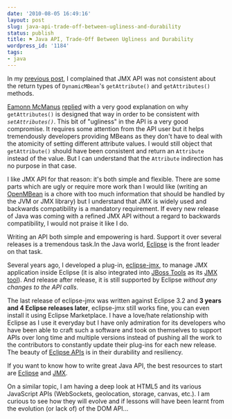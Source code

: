 ```yaml
---
date: '2010-08-05 16:49:16'
layout: post
slug: java-api-trade-off-between-ugliness-and-durability
status: publish
title: ⚑ Java API, Trade-Off Between Ugliness and Durability
wordpress_id: '1184'
tags:
- java
---
```


In my [previous post][previous], I complained that JMX API was not consistent about the return types of `DynamicMBean`'s `getAttribute()` and `getAttributes()` methods.

[Eamonn McManus][eamonn] [replied][comment] with a very good explanation on why `getAttributes()` is designed that way in order to be consistent with _`setAttributes()`_. This bit of "ugliness" in the API is a very good compromise. It requires some attention from the API user but it helps tremendously developers providing MBeans as they don't have to deal with the atomicity of setting different attribute values.
I would still object that `getAttribute()` should have been consistent and return an `Attribute` instead of the value. But I can understand that the `Attribute` indirection has no purpose  in that case.

I like JMX API for that reason: it's both simple and flexible. There are some parts which are ugly or require more work than I would like (writing an [OpenMBean][OpenMBean] is a chore with too much information that should be handled by the JVM or JMX library) but I understand that JMX is widely used and backwards compatibility is a mandatory requirement.
If every new release of Java was coming with a refined JMX API without a regard to backwards compatibility, I would not praise it like I do.

Writing an API both simple and empowering is hard. Support it over several releases is a tremendous task.In the Java world, [Eclipse][eclipse] is the front leader on that task. 

Several years ago, I developed a plug-in, [eclipse-jmx][eclipse-jmx], to manage JMX application inside Eclipse (it is also integrated into [JBoss Tools][jboss-tools] as its [JMX tool][jmx-tool]).
And release after release, it is still supported by Eclipse _without any changes to the API calls_.

The last release of eclipse-jmx was written against Eclipse 3.2 and __3 years and 4 Eclipse releases later__, eclipse-jmx still works fine, you can even install it using Eclipse Marketplace.
I have a love/hate relationship with Eclipse as I use it everyday but I have only admiration for its developers who have been able to craft such a software and took on themselves to support APIs over long time and multiple versions instead of pushing all the work to the contributors to constantly update their plug-ins for each new release. The beauty of [Eclipse APIs][eclipse-api] is in their durability and resiliency.

If you want to know how to write great Java API, the best resources to start are [Eclipse][eclipse-api] and [JMX][jmx-api].

On a similar topic, I am having a deep look at HTML5 and its various JavaScript APIs (WebSockets, geolocation, storage, canvas, etc.). I am curious to see how they will evolve and if lessons will have been learnt from the evolution (or lack of) of the DOM API...

[previous]: http://jmesnil.net/weblog/2010/08/02/jmx4r-0-1-2-is-released/
[comment]: http://jmesnil.net/weblog/2010/08/02/jmx4r-0-1-2-is-released/#comment-77839
[eamonn]: http://www.java.net/blogs/emcmanus/
[openmbean]: http://download-llnw.oracle.com/javase/1.5.0/docs/api/javax/management/openmbean/package-summary.html#package_description
[jmx-api]: http://www.artima.com/weblogs/viewpost.jsp?thread=142428
[eclipse]: http://eclipse.org/
[eclipse-api]: http://wiki.eclipse.org/Evolving_Java-based_APIs
[eclipse-jmx]: http://github.com/jmesnil/eclipse-jmx
[jboss-tools]: http://jboss.org/tools
[jmx-tool]: http://docs.jboss.org/tools/3.1.0.GA/en/jmx_ref_guide/html/index.html

